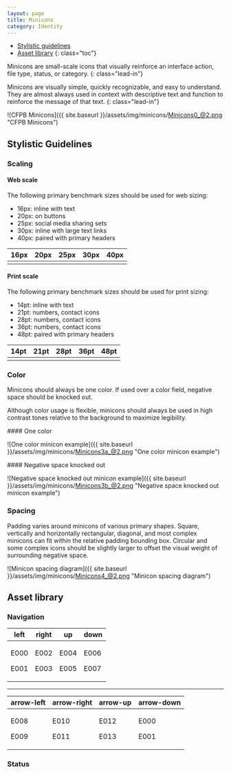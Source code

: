 ```yaml
---
layout: page
title: Minicons
category: Identity
---
```


- [Stylistic guidelines](#stylistic-guidelines)
- [Asset library](#asset-library)
{: class="toc"}

<div class="content-67 content-first">

Minicons are small-scale icons that visually reinforce an interface action, file type, status, or category.
{: class="lead-in"}

Minicons are visually simple, quickly recognizable, and easy to understand. They are almost always used in context with descriptive text and function to reinforce the message of that text.
{: class="lead-in"}

</div>

<div class="content-33 content-last">

![CFPB Minicons]({{ site.baseurl }}/assets/img/minicons/Minicons0_@2.png "CFPB Minicons")

</div>

## Stylistic Guidelines

<div class="content-33 content-first">
	
### Scaling

#### Web scale
The following primary benchmark sizes should be used for web sizing:

* 16px: inline with text
* 20px: on buttons
* 25px: social media sharing sets
* 30px: inline with large text links
* 40px: paired with primary headers

</div>

<div class="content-67 content-last">

<table class="minicon-scale-table">
    <thead>
        <th>16px</th>
        <th>20px</th>
        <th>25px</th>
        <th>30px</th>
        <th>40px</th>
    </thead>
    <tbody>
        <td class="minicon-scale-16px">
            <i class="cf-icon cf-icon-loan"></i>
            <i class="cf-icon cf-icon-loan-round"></i>
        </td>
        <td class="minicon-scale-20px">
            <i class="cf-icon cf-icon-loan"></i>
            <i class="cf-icon cf-icon-loan-round"></i>
        </td>
        <td class="minicon-scale-25px">
            <i class="cf-icon cf-icon-loan"></i>
            <i class="cf-icon cf-icon-loan-round"></i>
        </td>
        <td class="minicon-scale-30px">
            <i class="cf-icon cf-icon-loan"></i>
            <i class="cf-icon cf-icon-loan-round"></i>
        </td>
        <td class="minicon-scale-40px">
            <i class="cf-icon cf-icon-loan"></i>
            <i class="cf-icon cf-icon-loan-round"></i>
        </td>
    </tbody>
</table>

</div>

<div class="content-33 content-first">

#### Print scale
The following primary benchmark sizes should be used for print sizing:

* 14pt: inline with text
* 21pt: numbers, contact icons
* 28pt: numbers, contact icons
* 36pt: numbers, contact icons
* 48pt: paired with primary headers

</div>

<div class="content-67 content-last">

<table class="minicon-scale-table">
    <thead>
        <th>14pt</th>
        <th>21pt</th>
        <th>28pt</th>
        <th>36pt</th>
        <th>48pt</th>
    </thead>
    <tbody>
        <td class="minicon-scale-14pt">
            <i class="cf-icon cf-icon-loan"></i>
            <i class="cf-icon cf-icon-loan-round"></i>
        </td>
        <td class="minicon-scale-21pt">
            <i class="cf-icon cf-icon-loan"></i>
            <i class="cf-icon cf-icon-loan-round"></i>
        </td>
        <td class="minicon-scale-28pt">
            <i class="cf-icon cf-icon-loan"></i>
            <i class="cf-icon cf-icon-loan-round"></i>
        </td>
        <td class="minicon-scale-36pt">
            <i class="cf-icon cf-icon-loan"></i>
            <i class="cf-icon cf-icon-loan-round"></i>
        </td>
        <td class="minicon-scale-48pt">
            <i class="cf-icon cf-icon-loan"></i>
            <i class="cf-icon cf-icon-loan-round"></i>
        </td>
    </tbody>
</table>

</div>

<div class="content-33 content-first">

### Color
Minicons should always be one color. If used over a color field, negative space should be knocked out. 

Although color usage is flexible, minicons should always be used in high contrast tones relative to the background to maximize legibility.

</div>

<div class="content-67 content-last">


<div class="content-50 content-first">
#### One color

![One color minicon example]({{ site.baseurl }}/assets/img/minicons/Minicons3a_@2.png "One color minicon example")
</div>
<div class="content-50 content-last">
#### Negative space knocked out

![Negative space knocked out minicon example]({{ site.baseurl }}/assets/img/minicons/Minicons3b_@2.png "Negative space knocked out minicon example")
</div>

</div>

<div class="content-33 content-first">

### Spacing
Padding varies around minicons of various primary shapes. Square, vertically and horizontally rectangular, diagonal, and most complex minicons can fit within the relative padding bounding box. Circular and some complex icons should be slightly larger to offset the visual weight of surrounding negative space.

</div>

<div class="content-67 content-last">
	
![Minicon spacing diagram]({{ site.baseurl }}/assets/img/minicons/Minicons4_@2.png "Minicon spacing diagram")

</div>

## Asset library

<div class="content-25 content-first">

### Navigation

</div>

<div class="content-75 content-last">

  <table class="minicon-assets-table">
    <thead>
      <th>left</th>
      <th>right</th>
      <th>up</th>
      <th>down</th>
    </thead>
    <tbody>
      <td>
        <p>E000</p>
        <i class="cf-icon cf-icon-left"></i>
        <p>E001</p>
        <i class="cf-icon cf-icon-left-round"></i>
      </td>
      <td>
        <p>E002</p>
        <i class="cf-icon cf-icon-right"></i>
        <p>E003</p>
        <i class="cf-icon cf-icon-right-round"></i>
      </td>
      <td>
        <p>E004</p>
        <i class="cf-icon cf-icon-up"></i>
        <p>E005</p>
        <i class="cf-icon cf-icon-up-round"></i>
      </td>
      <td>
        <p>E006</p>
        <i class="cf-icon cf-icon-down"></i>
        <p>E007</p>
        <i class="cf-icon cf-icon-down-round"></i>
      </td>
    </tbody>
  </table>

  ---

  <table class="minicon-assets-table">
    <thead>
      <th>arrow-left</th>
      <th>arrow-right</th>
      <th>arrow-up</th>
      <th>arrow-down</th>
    </thead>
    <tbody>
      <td>
        <p>E008</p>
        <i class="cf-icon cf-icon-arrow-left"></i>
        <p>E009</p>
        <i class="cf-icon cf-icon-arrow-left-round"></i>
      </td>
      <td>
        <p>E010</p>
        <i class="cf-icon cf-icon-arrow-right"></i>
        <p>E011</p>
        <i class="cf-icon cf-icon-arrow-right-round"></i>
      </td>
      <td>
        <p>E012</p>
        <i class="cf-icon cf-icon-arrow-up"></i>
        <p>E013</p>
        <i class="cf-icon cf-icon-arrow-up-round"></i>
      </td>          
      <td>
        <p>E000</p>
        <i class="cf-icon cf-icon-arrow-down"></i>
        <p>E001</p>
        <i class="cf-icon cf-icon-arrow-down-round"></i>
      </td>       
    </tbody>
  </table>
</div>

<div class="content-25 content-first">

### Status

</div>

<div class="content-75 content-last">



</div>
